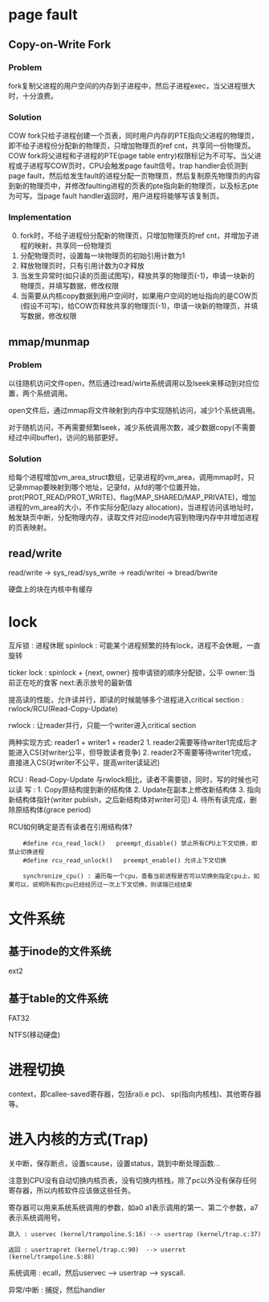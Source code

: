 # page fault

## Copy-on-Write Fork
### Problem
fork复制父进程的用户空间的内存到子进程中，然后子进程exec，当父进程很大时，十分浪费。

### Solution
COW fork只给子进程创建一个页表，同时用户内存的PTE指向父进程的物理页，即不给子进程份分配新的物理页，只增加物理页的ref cnt，共享同一份物理页。COW fork将父进程和子进程的PTE(page table entry)权限标记为不可写。当父进程或子进程写COW页时，CPU会触发page fault信号。trap handler会侦测到page fault，然后给发生fault的进程分配一页物理页，然后复制原先物理页的内容到新的物理页中，并修改faulting进程的页表的pte指向新的物理页，以及标志pte为可写。当page fault handler返回时，用户进程将能够写该复制页。

### Implementation

0. fork时，不给子进程份分配新的物理页，只增加物理页的ref cnt，并增加子进程的映射，共享同一份物理页
1. 分配物理页时，设置每一块物理页的初始引用计数为1
2. 释放物理页时，只有引用计数为0才释放
3. 当发生异常时(如只读的页面试图写)，释放共享的物理页(-1)，申请一块新的物理页，并填写数据，修改权限
4. 当需要从内核copy数据到用户空间时，如果用户空间的地址指向的是COW页(假设不可写)，给COW页释放共享的物理页(-1)，申请一块新的物理页，并填写数据，修改权限

## mmap/munmap

### Problem
以往随机访问文件open，然后通过read/wirte系统调用以及lseek来移动到对应位置，两个系统调用。

open文件后，通过mmap将文件映射到内存中实现随机访问，减少1个系统调用。

对于随机访问，不再需要频繁lseek，减少系统调用次数，减少数据copy(不需要经过中间buffer)，访问的局部更好。

### Solution
给每个进程增加vm_area_struct数组，记录进程的vm_area，调用mmap时，只记录mmap要映射到哪个地址，记录fd，从fd的哪个位置开始，prot(PROT_READ/PROT_WRITE)、flag(MAP_SHARED/MAP_PRIVATE)，增加进程的vm_area的大小，不作实际分配(lazy allocation)，当进程访问该地址时，触发缺页中断，分配物理内存，读取文件对应inode内容到物理内存中并增加进程的页表映射。

## read/write

read/write ->  sys_read/sys_write -> readi/writei -> bread/bwrite

硬盘上的块在内核中有缓存


# lock

互斥锁 : 进程休眠
spinlock : 可能某个进程频繁的持有lock，进程不会休眠，一直旋转

ticker lock : spinlock + {next, owner}   按申请锁的顺序分配锁，公平
owner:当前正在吃的食客  next:表示放号的最新值

提高读的性能，允许读并行，即读的时候能够多个进程进入critical section :  rwlock/RCU(Read-Copy-Update)

rwlock :  让reader并行，只能一个writer进入critical section

两种实现方式: reader1 + writer1 + reader2
    1. reader2需要等待writer1完成后才能进入CS(对writer公平，但导致读者竞争)
    2. reader2不需要等待writer1完成，直接进入CS(对writer不公平，提高writer读延迟)

RCU : Read-Copy-Update
与rwlock相比，读者不需要锁，同时，写的时候也可以读
写 : 
    1. Copy原结构提到新的结构体
    2. Update在副本上修改新结构体
    3. 指向新结构体指针(writer publish，之后新结构体对writer可见)
    4. 待所有读完成，删除原结构体(grace period)

RCU如何确定是否有读者在引用结构体?

```
    #define rcu_read_lock()   preempt_disable() 禁止所有CPU上下文切换，即禁止切换进程
    #define rcu_read_unlock()   preempt_enable() 允许上下文切换
```

```
    synchronize_cpu() : 遍历每一个cpu，查看当前进程是否可以切换到指定cpu上，如果可以，说明所有的cpu已经经历过一次上下文切换，则读端已经结束
```


# 文件系统

## 基于inode的文件系统

ext2

## 基于table的文件系统

FAT32

NTFS(移动硬盘)


# 进程切换

context，即callee-saved寄存器，包括ra(i.e pc)、 sp(指向内核栈)、其他寄存器等。

# 进入内核的方式(Trap)

关中断，保存断点，设置scause，设置status，跳到中断处理函数...

注意到CPU没有自动切换内核页表，没有切换内核栈，除了pc以外没有保存任何寄存器，所以内核软件应该做这些任务。

寄存器可以用来系统系统调用的参数，如a0 a1表示调用的第一、第二个参数，a7表示系统调用号。

```
跳入 : uservec (kernel/trampoline.S:16) --> usertrap (kernel/trap.c:37)

返回 : usertrapret (kernel/trap.c:90)  --> userret (kernel/trampoline.S:88)
```

系统调用 : ecall，然后uservec --> usertrap --> syscall.

异常/中断 : 捕捉，然后handler